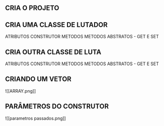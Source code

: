
## CRIA O PROJETO 

## CRIA UMA CLASSE DE LUTADOR
ATRIBUTOS
CONSTRUTOR
METODOS 
METODOS ABSTRATOS - GET E SET

## CRIA OUTRA CLASSE DE LUTA
ATRIBUTOS
CONSTRUTOR
METODOS 
METODOS ABSTRATOS - GET E SET

## CRIANDO UM VETOR
![[ARRAY.png]]



## PARÂMETROS DO CONSTRUTOR

![[parametros passados.png]]